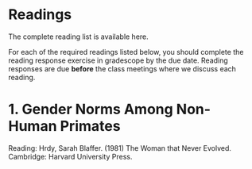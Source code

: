 # Readings

The complete reading list is available here.  

For each of the required readings listed below, you should 
complete the reading response exercise in gradescope by 
the due date.  Reading responses are due **before** the class meetings 
where we discuss each reading.

# 1. Gender Norms Among Non-Human Primates

Reading:  Hrdy, Sarah Blaffer.  (1981)  The Woman that Never Evolved.  Cambridge:  Harvard University Press.  
